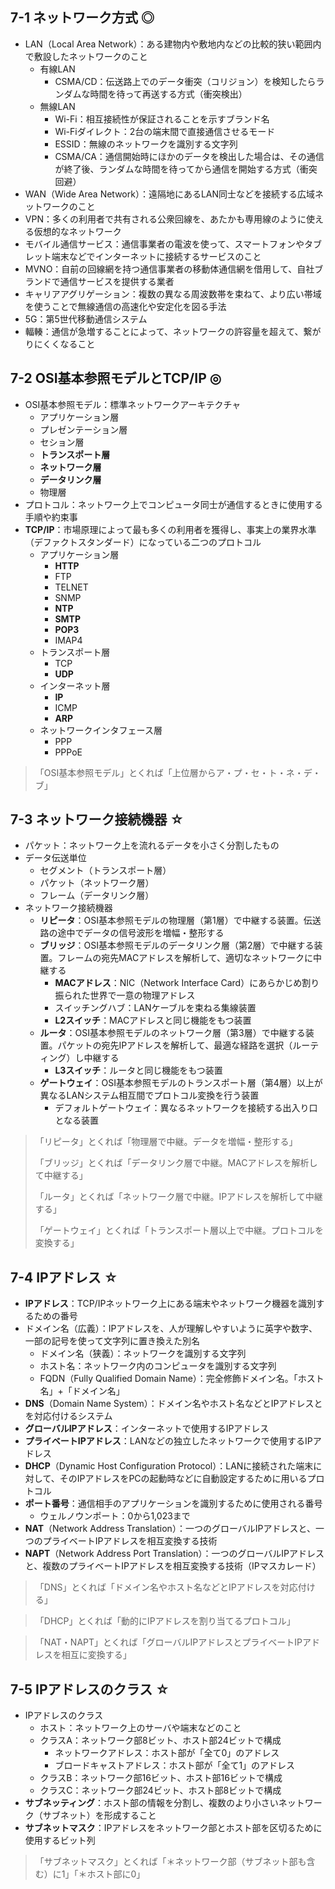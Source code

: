 ## 7-1 ネットワーク方式 ◎
- LAN（Local Area Network）：ある建物内や敷地内などの比較的狭い範囲内で敷設したネットワークのこと
  - 有線LAN
    - CSMA/CD：伝送路上でのデータ衝突（コリジョン）を検知したらランダムな時間を待って再送する方式（衝突検出）
  - 無線LAN
    - Wi-Fi：相互接続性が保証されることを示すブランド名
    - Wi-Fiダイレクト：2台の端末間で直接通信させるモード
    - ESSID：無線のネットワークを識別する文字列
    - CSMA/CA：通信開始時にほかのデータを検出した場合は、その通信が終了後、ランダムな時間を待ってから通信を開始する方式（衝突回避）
- WAN（Wide Area Network）：遠隔地にあるLAN同士などを接続する広域ネットワークのこと
- VPN：多くの利用者で共有される公衆回線を、あたかも専用線のように使える仮想的なネットワーク
- モバイル通信サービス：通信事業者の電波を使って、スマートフォンやタブレット端末などでインターネットに接続するサービスのこと
- MVNO：自前の回線網を持つ通信事業者の移動体通信網を借用して、自社ブランドで通信サービスを提供する業者
- キャリアアグリゲーション：複数の異なる周波数帯を束ねて、より広い帯域を使うことで無線通信の高速化や安定化を図る手法
- 5G：第5世代移動通信システム
- 輻輳：通信が急増することによって、ネットワークの許容量を超えて、繋がりにくくなること


## 7-2 OSI基本参照モデルとTCP/IP ◎
- OSI基本参照モデル：標準ネットワークアーキテクチャ
  - アプリケーション層
  - プレゼンテーション層
  - セション層
  - **トランスポート層**
  - **ネットワーク層**
  - **データリンク層**
  - 物理層
- プロトコル：ネットワーク上でコンピュータ同士が通信するときに使用する手順や約束事
- **TCP/IP**：市場原理によって最も多くの利用者を獲得し、事実上の業界水準（デファクトスタンダード）になっている二つのプロトコル
  - アプリケーション層
    - **HTTP**
    - FTP
    - TELNET
    - SNMP
    - **NTP**
    - **SMTP**
    - **POP3**
    - IMAP4
  - トランスポート層
    - TCP
    - **UDP**
  - インターネット層
    - **IP**
    - ICMP
    - **ARP**
  - ネットワークインタフェース層
    - PPP
    - PPPoE

> 「OSI基本参照モデル」とくれば「上位層からア・プ・セ・ト・ネ・デ・ブ」


## 7-3 ネットワーク接続機器 ☆
- パケット：ネットワーク上を流れるデータを小さく分割したもの
- データ伝送単位
  - セグメント（トランスポート層）
  - パケット（ネットワーク層）
  - フレーム（データリンク層）
- ネットワーク接続機器
  - **リピータ**：OSI基本参照モデルの物理層（第1層）で中継する装置。伝送路の途中でデータの信号波形を増幅・整形する
  - **ブリッジ**：OSI基本参照モデルのデータリンク層（第2層）で中継する装置。フレームの宛先MACアドレスを解析して、適切なネットワークに中継する
    - **MACアドレス**：NIC（Network Interface Card）にあらかじめ割り振られた世界で一意の物理アドレス
    - スイッチングハブ：LANケーブルを束ねる集線装置
    - **L2スイッチ**：MACアドレスと同じ機能をもつ装置
  - **ルータ**：OSI基本参照モデルのネットワーク層（第3層）で中継する装置。パケットの宛先IPアドレスを解析して、最適な経路を選択（ルーティング）し中継する
    - **L3スイッチ**：ルータと同じ機能をもつ装置
  - **ゲートウェイ**：OSI基本参照モデルのトランスポート層（第4層）以上が異なるLANシステム相互間でプロトコル変換を行う装置
    - デフォルトゲートウェイ：異なるネットワークを接続する出入り口となる装置


> 「リピータ」とくれば「物理層で中継。データを増幅・整形する」
> 
> 「ブリッジ」とくれば「データリンク層で中継。MACアドレスを解析して中継する」
> 
> 「ルータ」とくれば「ネットワーク層で中継。IPアドレスを解析して中継する」
> 
> 「ゲートウェイ」とくれば「トランスポート層以上で中継。プロトコルを変換する」


## 7-4 IPアドレス ☆
- **IPアドレス**：TCP/IPネットワーク上にある端末やネットワーク機器を識別するための番号
- ドメイン名（広義）：IPアドレスを、人が理解しやすいように英字や数字、一部の記号を使って文字列に置き換えた別名
  - ドメイン名（狭義）：ネットワークを識別する文字列
  - ホスト名：ネットワーク内のコンピュータを識別する文字列
  - FQDN（Fully Qualified Domain Name）：完全修飾ドメイン名。「ホスト名」+「ドメイン名」
- **DNS**（Domain Name System）：ドメイン名やホスト名などとIPアドレスとを対応付けるシステム
- **グローバルIPアドレス**：インターネットで使用するIPアドレス
- **プライベートIPアドレス**：LANなどの独立したネットワークで使用するIPアドレス
- **DHCP**（Dynamic Host Configuration Protocol）：LANに接続された端末に対して、そのIPアドレスをPCの起動時などに自動設定するために用いるプロトコル
- **ポート番号**：通信相手のアプリケーションを識別するために使用される番号
  - ウェルノウンポート：0から1,023まで
- **NAT**（Network Address Translation）：一つのグローバルIPアドレスと、一つのプライベートIPアドレスを相互変換する技術
- **NAPT**（Network Address Port Translation）：一つのグローバルIPアドレスと、複数のプライベートIPアドレスを相互変換する技術（IPマスカレード）

> 「DNS」とくれば「ドメイン名やホスト名などとIPアドレスを対応付ける」

> 「DHCP」とくれば「動的にIPアドレスを割り当てるプロトコル」

> 「NAT・NAPT」とくれば「グローバルIPアドレスとプライベートIPアドレスを相互に変換する」


## 7-5 IPアドレスのクラス ☆
- IPアドレスのクラス
  - ホスト：ネットワーク上のサーバや端末などのこと
  - クラスA：ネットワーク部8ビット、ホスト部24ビットで構成
    - ネットワークアドレス：ホスト部が「全て0」のアドレス
    - ブロードキャストアドレス：ホスト部が「全て1」のアドレス
  - クラスB：ネットワーク部16ビット、ホスト部16ビットで構成
  - クラスC：ネットワーク部24ビット、ホスト部8ビットで構成
- **サブネッティング**：ホスト部の情報を分割し、複数のより小さいネットワーク（サブネット）を形成すること
- **サブネットマスク**：IPアドレスをネットワーク部とホスト部を区切るために使用するビット列

> 「サブネットマスク」とくれば「＊ネットワーク部（サブネット部も含む）に1」「＊ホスト部に0」
